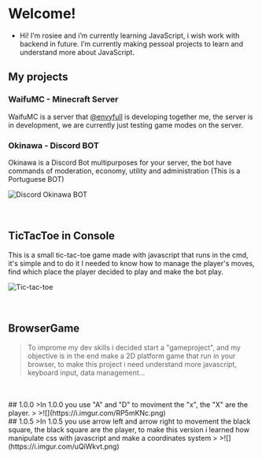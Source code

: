 # Welcome!
- Hi! I’m rosiee and i’m currently learning JavaScript, i wish work with backend in future.
I’m currently making pessoal projects to learn and understand more about JavaScript. 

## My projects

### WaifuMC - Minecraft Server
WaifuMC is a server that [@envyfull](https://github.com/envyfull) is developing together me, the server is in development, we are currently just testing game modes on the server.

### Okinawa - Discord BOT
Okinawa is a Discord Bot multipurposes for your server, the bot have commands of moderation, economy, utility and administration (This is a Portuguese BOT)

![Discord Okinawa BOT](https://i.imgur.com/vDFwaZL.png)
<br />
<br />
<br />
## TicTacToe in Console
This is a small tic-tac-toe game made with javascript that runs in the cmd, it's simple and to do it I needed to know how to manage the player's moves, find which place the player decided to play and make the bot play.

![Tic-tac-toe](https://i.imgur.com/mpnq4DP.png)
<br />
<br />
<br />
## BrowserGame
>To improme my dev skills i decided start a "gameproject", and my objective is in the end make a 2D platform game that run in your browser, to make this project i need understand more javascript, keyboard input, data management...
<br />
<br />
## 1.0.0
>In 1.0.0 you use "A" and "D" to moviment the "x", the "X" are the player.
>
>![](https://i.imgur.com/RP5mKNc.png)
<br />
## 1.0.5
>In 1.0.5 you use arrow left and arrow right to movement the black square, the black square are the player, to make this version i learned how manipulate css with javascript and make a coordinates system
>
>![](https://i.imgur.com/uQiWkvt.png)

